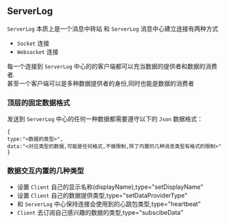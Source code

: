 
ServerLog
-------

`ServerLog` 本质上是一个消息中转站
和 `ServerLog` 消息中心建立连接有两种方式<bt/>
- `Socket` 连接
- `Websocket` 连接

每一个连接到 `ServerLog` 中心的的客户端都可以充当数据的提供者和数据的消费者.<br/>
甚至一个客户端可以是多种数据提供者的身份,同时也能是数据的消费者

### 顶层的固定数据格式

发送到 `ServerLog` 中心的任何一种数据都需要遵守以下的 `Json` 数据格式：

```
{
type:"<数据的类型>",
data:"<对应类型的数据,可能是任何格式,不做限制,除了内置的几种消息类型有格式的限制>"
}
```

### 数据交互内置的几种类型

- 设置 `Client` 自己的显示名称(displayName),type="setDisplayName"
- 设置 `Client` 自己的数据提供类型,type="setDataProviderType"
- 和 `ServerLog` 中心保持连接会使用到的心跳包类型,type="heartbeat"
- `Client` 去订阅自己感兴趣的数据的类型,type="subscibeData"
